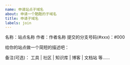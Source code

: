 ```yaml
---
name: 申请站点子域名
about: 申请一个酷酷的子域名
title: 申请子域名
labels: join
---
```


<!--
请按照本模板填写，并阅读申请须知，否则此申请将可能不会被通过。
-->

名称：站点名称
作者：作者名称
提交的分支号码(#xxx)：#000

给你的站点做一个简短的描述吧：

备注(可选)： 工具 | 社区 | 知识库 | 博客 | 文档站 等......
